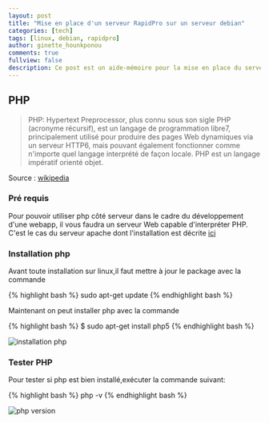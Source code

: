 ```yaml
---
layout: post
title: "Mise en place d'un serveur RapidPro sur un serveur debian"
categories: [tech]
tags: [linux, debian, rapidpro] 
author: ginette_hounkponou
comments: true
fullview: false
description: Ce post est un aide-mémoire pour la mise en place du serveur rapidpro sur un serveur debian 
---
```

## PHP
>PHP: Hypertext Preprocessor, plus connu sous son sigle PHP (acronyme récursif), est un langage de programmation libre7, principalement utilisé pour produire des pages Web dynamiques via un serveur HTTP6, mais pouvant également fonctionner comme n'importe quel langage interprété de façon locale. PHP est un langage impératif orienté objet.

Source : [wikipedia](https://fr.wikipedia.org/wiki/PHP)

### Pré requis
Pour pouvoir utiliser php côté serveur dans le cadre du développement d'une webapp, il vous faudra un serveur Web capable d'interpréter PHP. C'est le cas du serveur apache dont l'installation est décrite [ici](http://blog.qanbio.com/tech/2017/02/20/installation-apache-linux.html)

### Installation php

Avant toute installation sur linux,il faut mettre à jour le package avec la commande

{% highlight bash %}
sudo apt-get update
{% endhighlight bash %}

Maintenant on peut installer php avec la commande

{% highlight bash %}
$ sudo apt-get install php5
{% endhighlight bash %}

![installation php](../../../../assets/media/2017-02-20-installation-lamp-linux/install_php.PNG "installation php")

### Tester PHP

Pour tester si php est bien installé,exécuter la commande suivant:

{% highlight bash %}
php -v
{% endhighlight bash %}

![php version](../../../../assets/media/2017-02-20-installation-lamp-linux/php_version.PNG "php version")
